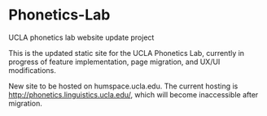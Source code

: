 # Phonetics-Lab

UCLA phonetics lab website update project

This is the updated static site for the UCLA Phonetics Lab, currently in progress of
feature implementation, page migration, and UX/UI modifications.

New site to be hosted on humspace.ucla.edu. The current hosting is
http://phonetics.linguistics.ucla.edu/, which will become inaccessible after migration.

